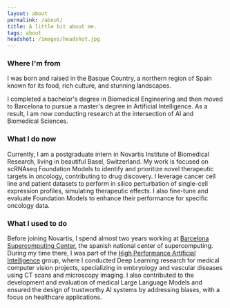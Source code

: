 ```yaml
---
layout: about
permalink: /about/
title: A little bit about me.
tags: about
headshot: /images/headshot.jpg
---
```


### Where I'm from

I was born and raised in the Basque Country, a northern region of Spain known for its food, rich culture, and stunning landscapes.

I completed a bachelor's degree in Biomedical Engineering and then moved to Barcelona to pursue a master's degree in Artificial Intelligence. As a result, I am now conducting research at the intersection of AI and Biomedical Sciences.

### What I do now

Currently, I am a postgraduate intern in Novartis Institute of Biomedical Research, living in beautiful Basel, Switzerland. My work is focused on scRNAseq Foundation Models to identify and prioritize novel therapeutic
targets in oncology, contributing to drug discovery. I leverage cancer cell line and patient datasets to perform in silico perturbation of single-cell expression profiles, simulating therapeutic effects. I also fine-tune and evaluate Foundation Models to enhance their performance for specific oncology data.


### What I used to do

Before joining Novartis, I spend almost two years working at [Barcelona Supercomputing Center](https://www.bsc.es), the spanish national center of supercomputing. During my time there, I was part of the [High Performance Artificial Intelligence](https://hpai.bsc.es/) group, where I conducted Deep Learning research for medical computer vision projects, specializing in embryology and vascular diseases using CT scans and microscopy imaging. I also contributed to the development and evaluation of medical Large Language Models and ensured the design of trustworthy AI systems by addressing biases, with a focus on healthcare applications.


